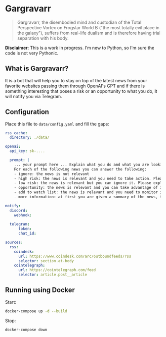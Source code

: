 # Gargravarr

> Gargravarr, the disembodied mind and custodian of the Total Perspective Vortex on Frogstar World B 
> ("the most totally evil place in the galaxy"), suffers from real-life dualism and is therefore having 
> trial separation with his body.

**Disclaimer**: This is a work in progress. I'm new to Python, so I'm sure the code is not very Pythonic.

## What is Gargravarr?
It is a bot that will help you to stay on top of the latest news from your favorite websites passing
them through OpenAI's GPT and if there is something interesting that poses a risk or an opportunity
to what you do, it will notify you via Telegram.

## Configuration
Place this file to `data/config.yaml` and fill the gaps:

```yaml
rss_cache:
  directory: ./data/

openai:
  api_key: sk-....

  prompt: |
    ... your prompt here ... Explain what you do and what you are looking for.
    For each of the following news you can answer the following:
    - ignore: the news is not relevant
    - high risk: the news is relevant and you need to take action. Please also explain briefly what action you will take
    - low risk: the news is relevant but you can ignore it. Please explain briefly what the risk is and if any action or additional monitoring should be done.
    - opportunity: the news is relevant and you can take advantage of it. Also opportunity should be actionable, such as adding new integrations to the current trading set-up. If it's a very generic opportunity, then skip it. Please also explain briefly what the opportunity could be.
    - add to watch list: the news is relevant and you need to monitor it. Please explain briefly what the risk is and if any action or additional monitoring should be done.
    - more information: at first you are given a summary of the news, then you can read the full article if you need more information.

notify:
  discord:
    webhook:
      
  telegram:
      token: 
      chat_id: 

sources:
  rss:
    coindesk:
      url: https://www.coindesk.com/arc/outboundfeeds/rss
      selector: section.at-body
    cointelegraph:
      url: https://cointelegraph.com/feed
      selector: article.post__article
```

## Running using Docker

Start:
```bash
docker-compose up -d --build
```

Stop:
```bash
docker-compose down
```

